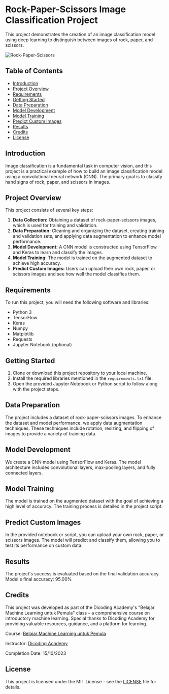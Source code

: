 # Rock-Paper-Scissors Image Classification Project

This project demonstrates the creation of an image classification model using deep learning to distinguish between images of rock, paper, and scissors.

![Rock-Paper-Scissors](https://www.science.org/do/10.1126/science.aac4663/abs/sn-rockpaper.jpg)

## Table of Contents
- [Introduction](#introduction)
- [Project Overview](#project-overview)
- [Requirements](#requirements)
- [Getting Started](#getting-started)
- [Data Preparation](#data-preparation)
- [Model Development](#model-development)
- [Model Training](#model-training)
- [Predict Custom Images](#predict-custom-images)
- [Results](#results)
- [Credits](#credits)
- [License](#license)

## Introduction
Image classification is a fundamental task in computer vision, and this project is a practical example of how to build an image classification model using a convolutional neural network (CNN). The primary goal is to classify hand signs of rock, paper, and scissors in images.

## Project Overview
This project consists of several key steps:
1. **Data Collection:** Obtaining a dataset of rock-paper-scissors images, which is used for training and validation.
2. **Data Preparation:** Cleaning and organizing the dataset, creating training and validation sets, and applying data augmentation to enhance model performance.
3. **Model Development:** A CNN model is constructed using TensorFlow and Keras to learn and classify the images.
4. **Model Training:** The model is trained on the augmented dataset to achieve high accuracy.
5. **Predict Custom Images:** Users can upload their own rock, paper, or scissors images and see how well the model classifies them.

## Requirements
To run this project, you will need the following software and libraries:
- Python 3
- TensorFlow
- Keras
- Numpy
- Matplotlib
- Requests
- Jupyter Notebook (optional)

## Getting Started
1. Clone or download this project repository to your local machine.
2. Install the required libraries mentioned in the `requirements.txt` file.
3. Open the provided Jupyter Notebook or Python script to follow along with the project steps.

## Data Preparation
The project includes a dataset of rock-paper-scissors images. To enhance the dataset and model performance, we apply data augmentation techniques. These techniques include rotation, resizing, and flipping of images to provide a variety of training data.

## Model Development
We create a CNN model using TensorFlow and Keras. The model architecture includes convolutional layers, max-pooling layers, and fully connected layers.

## Model Training
The model is trained on the augmented dataset with the goal of achieving a high level of accuracy. The training process is detailed in the project script.

## Predict Custom Images
In the provided notebook or script, you can upload your own rock, paper, or scissors images. The model will predict and classify them, allowing you to test its performance on custom data.

## Results
The project's success is evaluated based on the final validation accuracy. Model's final accuracy: 95.00%

## Credits
This project was developed as part of the Dicoding Academy's "Belajar Machine Learning untuk Pemula" class – a comprehensive course on introductory machine learning. Special thanks to Dicoding Academy for providing valuable resources, guidance, and a platform for learning.

Course: [Belajar Machine Learning untuk Pemula](https://www.dicoding.com/academies/184)

Instructor: [Dicoding Academy](https://www.dicoding.com/)

Completion Date: 15/10/2023
## License
This project is licensed under the MIT License - see the [LICENSE](LICENSE) file for details.
